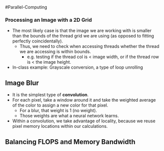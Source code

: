 #Parallel-Computing 
### Processing an Image with a 2D Grid
- The most likely case is that the image we are working with is smaller than the bounds of the thread grid we are using (as opposed to fitting perfectly coincidentally).
	- Thus, we need to check when accessing threads whether the thread we are accessing is within bounds.
		- e.g. testing if the thread col is < image width, or if the thread row is < the image height.
- In-class example: Grayscale conversion, a type of loop unrolling

## Image Blur
- It is the simplest type of **convolution**.
- For each pixel, take a window around it and take the weighted average of the color to assign a new color for that pixel.
	- For a blur, that weight is 1 (no weight).
	- Those weights are what a neural network learns.
- Within a convolution, we take advantage of locality, because we reuse pixel memory locations within our calculations.

## Balancing FLOPS and Memory Bandwidth

